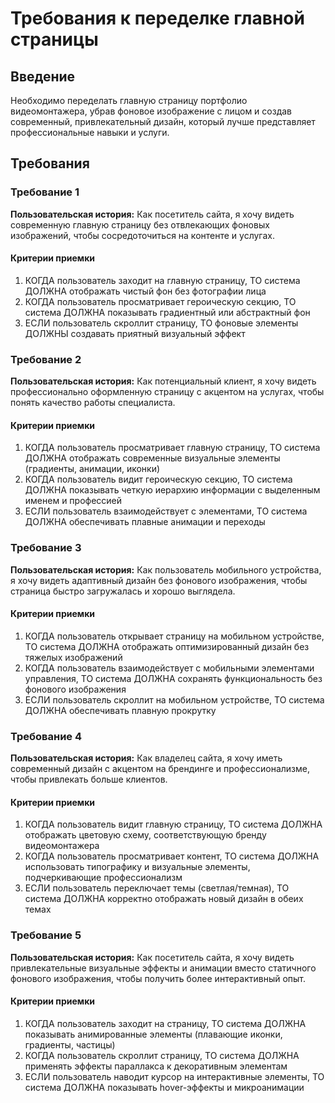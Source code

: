 # Требования к переделке главной страницы

## Введение

Необходимо переделать главную страницу портфолио видеомонтажера, убрав фоновое изображение с лицом и создав современный, привлекательный дизайн, который лучше представляет профессиональные навыки и услуги.

## Требования

### Требование 1

**Пользовательская история:** Как посетитель сайта, я хочу видеть современную главную страницу без отвлекающих фоновых изображений, чтобы сосредоточиться на контенте и услугах.

#### Критерии приемки

1. КОГДА пользователь заходит на главную страницу, ТО система ДОЛЖНА отображать чистый фон без фотографии лица
2. КОГДА пользователь просматривает героическую секцию, ТО система ДОЛЖНА показывать градиентный или абстрактный фон
3. ЕСЛИ пользователь скроллит страницу, ТО фоновые элементы ДОЛЖНЫ создавать приятный визуальный эффект

### Требование 2

**Пользовательская история:** Как потенциальный клиент, я хочу видеть профессионально оформленную страницу с акцентом на услугах, чтобы понять качество работы специалиста.

#### Критерии приемки

1. КОГДА пользователь просматривает главную страницу, ТО система ДОЛЖНА отображать современные визуальные элементы (градиенты, анимации, иконки)
2. КОГДА пользователь видит героическую секцию, ТО система ДОЛЖНА показывать четкую иерархию информации с выделенным именем и профессией
3. ЕСЛИ пользователь взаимодействует с элементами, ТО система ДОЛЖНА обеспечивать плавные анимации и переходы

### Требование 3

**Пользовательская история:** Как пользователь мобильного устройства, я хочу видеть адаптивный дизайн без фонового изображения, чтобы страница быстро загружалась и хорошо выглядела.

#### Критерии приемки

1. КОГДА пользователь открывает страницу на мобильном устройстве, ТО система ДОЛЖНА отображать оптимизированный дизайн без тяжелых изображений
2. КОГДА пользователь взаимодействует с мобильными элементами управления, ТО система ДОЛЖНА сохранять функциональность без фонового изображения
3. ЕСЛИ пользователь скроллит на мобильном устройстве, ТО система ДОЛЖНА обеспечивать плавную прокрутку

### Требование 4

**Пользовательская история:** Как владелец сайта, я хочу иметь современный дизайн с акцентом на брендинге и профессионализме, чтобы привлекать больше клиентов.

#### Критерии приемки

1. КОГДА пользователь видит главную страницу, ТО система ДОЛЖНА отображать цветовую схему, соответствующую бренду видеомонтажера
2. КОГДА пользователь просматривает контент, ТО система ДОЛЖНА использовать типографику и визуальные элементы, подчеркивающие профессионализм
3. ЕСЛИ пользователь переключает темы (светлая/темная), ТО система ДОЛЖНА корректно отображать новый дизайн в обеих темах

### Требование 5

**Пользовательская история:** Как посетитель сайта, я хочу видеть привлекательные визуальные эффекты и анимации вместо статичного фонового изображения, чтобы получить более интерактивный опыт.

#### Критерии приемки

1. КОГДА пользователь заходит на страницу, ТО система ДОЛЖНА показывать анимированные элементы (плавающие иконки, градиенты, частицы)
2. КОГДА пользователь скроллит страницу, ТО система ДОЛЖНА применять эффекты параллакса к декоративным элементам
3. ЕСЛИ пользователь наводит курсор на интерактивные элементы, ТО система ДОЛЖНА показывать hover-эффекты и микроанимации